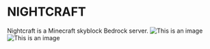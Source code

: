 # NIGHTCRAFT 
Nightcraft is a Minecraft skyblock Bedrock server.
![This is an image](https://github.com/IAM-NEYE/nightcraft/blob/master/docs/screenshots/home.png)
![This is an image](https://github.com/IAM-NEYE/nightcraft/blob/master/docs/screenshots/4.jpg)
